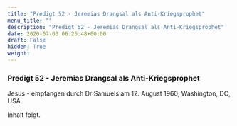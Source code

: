 ```yaml
---
title: "Predigt 52 - Jeremias Drangsal als Anti-Kriegsprophet"
menu_title: ""
description: "Predigt 52 - Jeremias Drangsal als Anti-Kriegsprophet"
date: 2020-07-03 06:25:48+00:00
draft: False
hidden: True
weight:
---
```

### Predigt 52 - Jeremias Drangsal als Anti-Kriegsprophet

Jesus - empfangen durch Dr Samuels am 12. August 1960, Washington, DC, USA.

Inhalt folgt.
